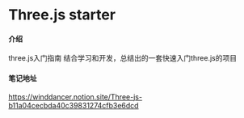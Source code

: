 <!--
 * @Descripttion: Readme
 * @Author: huangjitao
 * @Date: 2021-08-04 20:35:13
 * @Function: 该文件用途描述
-->
# Three.js starter

#### 介绍
three.js入门指南
结合学习和开发，总结出的一套快速入门three.js的项目

#### 笔记地址
https://winddancer.notion.site/Three-js-b11a04cecbda40c39831274cfb3e6dcd
